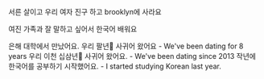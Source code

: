 서른 살이고 우리 여자 진구 하고 brooklyn에 사라요

여진 가족과 잘 말하고 싶어서 한국어 배워요

은해 대학에서 만났어요.
우리 팔년 사귀어 왔어요 - We've been dating for 8 years
우리 이천 십삼년 사귀어 왔어요. - We've been dating since 2013
작년에 한국어를 공부하기 시작했어요. - I started studying Korean last year.
